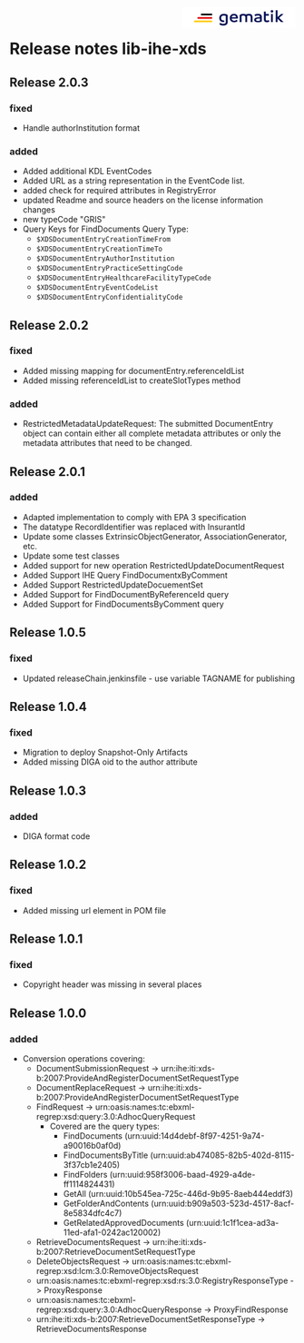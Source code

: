 <img align="right" width="200" height="37" src="Gematik_Logo_Flag_With_Background.png" alt="Gematik Logo"/> <br/>

# Release notes lib-ihe-xds

## Release 2.0.3

### fixed

- Handle authorInstitution format

### added

- Added additional KDL EventCodes
- Added URL as a string representation in the EventCode list.
- added check for required attributes in RegistryError
- updated Readme and source headers on the license information changes
- new typeCode "GRIS"
- Query Keys for FindDocuments Query Type:
    - `$XDSDocumentEntryCreationTimeFrom`
    - `$XDSDocumentEntryCreationTimeTo`
    - `$XDSDocumentEntryAuthorInstitution`
    - `$XDSDocumentEntryPracticeSettingCode`
    - `$XDSDocumentEntryHealthcareFacilityTypeCode`
    - `$XDSDocumentEntryEventCodeList`
    - `$XDSDocumentEntryConfidentialityCode`

## Release 2.0.2

### fixed

- Added missing mapping for documentEntry.referenceIdList
- Added missing referenceIdList to createSlotTypes method

### added

- RestrictedMetadataUpdateRequest: The submitted DocumentEntry object can contain either all complete metadata attributes or only the metadata attributes that
  need to be changed.

## Release 2.0.1

### added

- Adapted implementation to comply with EPA 3 specification
- The datatype RecordIdentifier was replaced with InsurantId
- Update some classes ExtrinsicObjectGenerator, AssociationGenerator, etc.
- Update some test classes
- Added support for new operation RestrictedUpdateDocumentRequest
- Added Support IHE Query FindDocumentxByComment
- Added Support RestrictedUpdateDocuementSet
- Added Support for FindDocumentByReferenceId query
- Added Support for FindDocumentsByComment query

## Release 1.0.5

### fixed

- Updated releaseChain.jenkinsfile - use variable TAGNAME for publishing

## Release 1.0.4

### fixed

- Migration to deploy Snapshot-Only Artifacts
- Added missing DIGA oid to the author attribute

## Release 1.0.3

### added

- DIGA format code

## Release 1.0.2

### fixed

- Added missing url element in POM file

## Release 1.0.1

### fixed

- Copyright header was missing in several places

## Release 1.0.0

### added

- Conversion operations covering:
    - DocumentSubmissionRequest -> urn:ihe:iti:xds-b:2007:ProvideAndRegisterDocumentSetRequestType
    - DocumentReplaceRequest -> urn:ihe:iti:xds-b:2007:ProvideAndRegisterDocumentSetRequestType
    - FindRequest -> urn:oasis:names:tc:ebxml-regrep:xsd:query:3.0:AdhocQueryRequest
        - Covered are the query types:
            * FindDocuments (urn:uuid:14d4debf-8f97-4251-9a74-a90016b0af0d)
            * FindDocumentsByTitle (urn:uuid:ab474085-82b5-402d-8115-3f37cb1e2405)
            * FindFolders (urn:uuid:958f3006-baad-4929-a4de-ff1114824431)
            * GetAll (urn:uuid:10b545ea-725c-446d-9b95-8aeb444eddf3)
            * GetFolderAndContents (urn:uuid:b909a503-523d-4517-8acf-8e5834dfc4c7)
            * GetRelatedApprovedDocuments (urn:uuid:1c1f1cea-ad3a-11ed-afa1-0242ac120002)
    - RetrieveDocumentsRequest -> urn:ihe:iti:xds-b:2007:RetrieveDocumentSetRequestType
    - DeleteObjectsRequest -> urn:oasis:names:tc:ebxml-regrep:xsd:lcm:3.0:RemoveObjectsRequest
    - urn:oasis:names:tc:ebxml-regrep:xsd:rs:3.0:RegistryResponseType -> ProxyResponse
    - urn:oasis:names:tc:ebxml-regrep:xsd:query:3.0:AdhocQueryResponse -> ProxyFindResponse
    - urn:ihe:iti:xds-b:2007:RetrieveDocumentSetResponseType -> RetrieveDocumentsResponse

